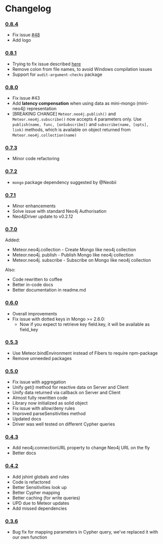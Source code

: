 Changelog
=========

### [0.8.4](https://github.com/VeliovGroup/ostrio-Neo4jreactivity/releases/tag/v0.8.4)

* Fix issue [#48](https://github.com/VeliovGroup/ostrio-neo4jdriver/issues/48)
* Add logo

### [0.8.1](https://github.com/VeliovGroup/ostrio-Neo4jreactivity/releases/tag/v0.8.1)

* Trying to fix issue described [here](https://github.com/VeliovGroup/ostrio-neo4jdriver/issues/11)
* Remove colon from file names, to avoid Windows compilation issues
* Support for `audit-argument-checks` package

### [0.8.0](https://github.com/VeliovGroup/ostrio-Neo4jreactivity/releases/tag/v0.8.0)

* Fix issue #43
* Add __latency compensation__ when using data as mini-mongo (mini-neo4j) representation
* [BREAKING CHANGE] `Meteor.neo4j.publish()` and `Meteor.neo4j.subscribe()` now accepts 4 parameters only. Use `publish(name, func, [onSubscribe])` and `subscribe(name, [opts], link)` methods, which is available on object returned from `Meteor.neo4j.collection(name)`

### [0.7.3](https://github.com/VeliovGroup/ostrio-Neo4jreactivity/releases/tag/v0.7.3)

* Minor code refactoring

### [0.7.2](https://github.com/VeliovGroup/ostrio-Neo4jreactivity/releases/tag/v0.7.2)

* `mongo` package dependency suggested by @Neobii

### [0.7.1](https://github.com/VeliovGroup/ostrio-Neo4jreactivity/releases/tag/v0.7.1)

* Minor enhancements
* Solve issue with standard Neo4j Authorisation
* Neo4jDriver update to v0.2.12

### [0.7.0](https://github.com/VeliovGroup/ostrio-Neo4jreactivity/releases/tag/v0.7.0)

Added:
* Meteor.neo4j.collection - Create Mongo like neo4j collection
* Meteor.neo4j. publish - Publish Mongo like neo4j collection
* Meteor.neo4j. subscribe - Subscribe on Mongo like neo4j collection

Also:
* Code rewritten to coffee
* Better in-code docs
* Better documentation in readme.md

### [0.6.0](https://github.com/VeliovGroup/ostrio-Neo4jreactivity/releases/tag/v0.6.0)

* Overall improvements
* Fix issue with dotted keys in Mongo >= 2.6.0:
  - Now if you expect to retrieve key field.key, it will be available as field_key

### [0.5.3](https://github.com/VeliovGroup/ostrio-Neo4jreactivity/releases/tag/v0.5.3)

* Use Meteor.bindEnvironment instead of Fibers to require npm-package
* Remove unneeded packages

### [0.5.0](https://github.com/VeliovGroup/ostrio-Neo4jreactivity/releases/tag/v0.5.0)

* Fix issue with aggregation
* Unify get() method for reactive data on Server and Client
* Unify data returned via callback on Server and Client
* Almost fully rewritten code
* Library now initialized as solid object
* Fix issue with allow/deny rules
* Improved parseSensitivities method
* Updated docs
* Driver was well tested on different Cypher queries

### [0.4.3](https://github.com/VeliovGroup/ostrio-Neo4jreactivity/releases/tag/v0.4.3)

* Add neo4j.connectionURL property to change Neo4j URL on the fly
* Better docs

### [0.4.2](https://github.com/VeliovGroup/ostrio-Neo4jreactivity/releases/tag/v0.4.2)

* Add jshint globals and rules
* Code is refactored
* Better Sensitivities look up
* Better Cypher mapping
* Better caching (for write queries)
* UPD due to Meteor updates
* Add missed dependencies

### [0.3.6](https://github.com/VeliovGroup/ostrio-Neo4jreactivity/releases/tag/v0.3.6)

* Bug fix for mapping parameters in Cypher query, we've replaced it with our own function
